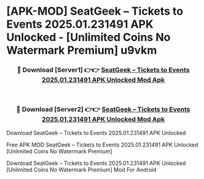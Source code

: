 # [APK-MOD] SeatGeek – Tickets to Events 2025.01.231491 APK Unlocked - [Unlimited Coins No Watermark Premium] u9vkm



<div align="center">
<h3>🔴 Download [Server1] 👉👉 <a href="https://momento.my/?title=SeatGeek_–_Tickets_to_Events_2025.01.231491_APK_Unlocked">SeatGeek – Tickets to Events 2025.01.231491 APK Unlocked Mod Apk</a></h3><br>

<h3>🔴 Download [Server2] 👉👉 <a href="https://momento.my/?title=SeatGeek_–_Tickets_to_Events_2025.01.231491_APK_Unlocked">SeatGeek – Tickets to Events 2025.01.231491 APK Unlocked Mod Apk</a></h3>
</div>



Download SeatGeek – Tickets to Events 2025.01.231491 APK Unlocked 

Free APK MOD SeatGeek – Tickets to Events 2025.01.231491 APK Unlocked [Unlimited Coins No Watermark Premium]

Download SeatGeek – Tickets to Events 2025.01.231491 APK Unlocked [Unlimited Coins No Watermark Premium] Mod For Android
